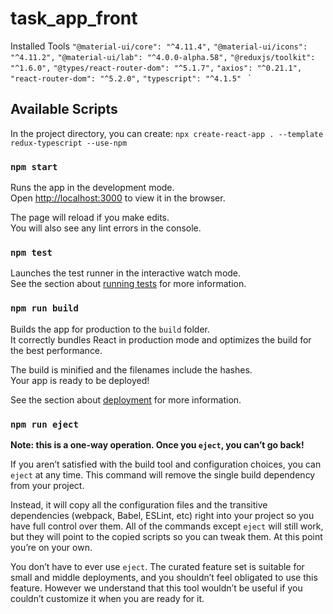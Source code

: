 # task_app_front

Installed Tools
  `"@material-ui/core": "^4.11.4",`
  `"@material-ui/icons": "^4.11.2",`
  `"@material-ui/lab": "^4.0.0-alpha.58",`
  `"@reduxjs/toolkit": "^1.6.0",`
  `"@types/react-router-dom": "^5.1.7",`
  `"axios": "^0.21.1",`
  `"react-router-dom": "^5.2.0",`
  `"typescript": "^4.1.5" `
`

## Available Scripts

In the project directory, you can create: `npx create-react-app . --template redux-typescript --use-npm`

### `npm start`

Runs the app in the development mode.<br />
Open [http://localhost:3000](http://localhost:3000) to view it in the browser.

The page will reload if you make edits.<br />
You will also see any lint errors in the console.

### `npm test`

Launches the test runner in the interactive watch mode.<br />
See the section about [running tests](https://facebook.github.io/create-react-app/docs/running-tests) for more information.

### `npm run build`

Builds the app for production to the `build` folder.<br />
It correctly bundles React in production mode and optimizes the build for the best performance.

The build is minified and the filenames include the hashes.<br />
Your app is ready to be deployed!

See the section about [deployment](https://facebook.github.io/create-react-app/docs/deployment) for more information.

### `npm run eject`

**Note: this is a one-way operation. Once you `eject`, you can’t go back!**

If you aren’t satisfied with the build tool and configuration choices, you can `eject` at any time. This command will remove the single build dependency from your project.

Instead, it will copy all the configuration files and the transitive dependencies (webpack, Babel, ESLint, etc) right into your project so you have full control over them. All of the commands except `eject` will still work, but they will point to the copied scripts so you can tweak them. At this point you’re on your own.

You don’t have to ever use `eject`. The curated feature set is suitable for small and middle deployments, and you shouldn’t feel obligated to use this feature. However we understand that this tool wouldn’t be useful if you couldn’t customize it when you are ready for it.


